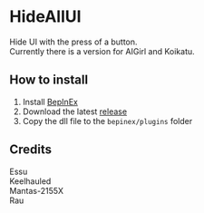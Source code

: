 # HideAllUI
Hide UI with the press of a button.  
Currently there is a version for AIGirl and Koikatu.

## How to install
1. Install [BepInEx](https://github.com/BepInEx/BepInEx/releases)
2. Download the latest [release](../../releases)
3. Copy the dll file to the `bepinex/plugins` folder

## Credits
Essu  
Keelhauled  
Mantas-2155X  
Rau
